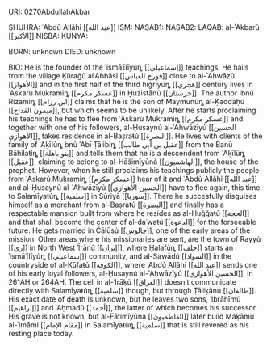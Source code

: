 URI: 0270AbdullahAkbar

SHUHRA: ʿAbdủ Allãhỉ [[عبد الله]]
ISM:
NASAB1:
NASAB2:
LAQAB: al-ʾAkbarủ [[الأكبر]]
NISBA:
KUNYA:

BORN: unknown
DIED: unknown

BIO: He is the founder of the ʾismāʿīlīyủȵ [[إسماعيلي]] teachings. He hails from the village Ḳūraǧủ alʿAbbāsỉ [[قورج العباس]] close to al-ʾAhwāzủ [[الأهواز]] and in the first half of the third hiǧrīyủȵ [[هجري]] century lives in ʿAskarủ Mukramỉȵ [[عسكر مكرم]] in Ḫuzistānủ [[خزستان]]. The author Ibnủ Rizāmỉȵ [[ابن رزام]] claims that he is the son of Maymūnủȵ al-Ḳaddāḥủ [[ميمون القداح]], but which seems to be unlikely. After he starts proclaiming his teachings he has to flee from ʿAskarủ Mukramỉȵ [[عسكر مكرم]] and together with one of his followers, al-Ḥusaynủ al-ʾAhwāzīyủ [[الحسين الأهوازي]], takes residence in al-Baṣraŧủ [[البصرة]]. He lives with clients of the family of ʿAḳīlủȵ bnủ ʾAbī Ṭālibỉȵ [[عقيل بن أبي طالب]] from the Banū Bāhilaŧỉȵ [[بنو باهلة]] and tells them that he is a descendent from ʿAḳīlủȵ [[عقيل]], claiming to belong to al-Hāšimīyūnả [[الهاشميون]], the house of the prophet. However, when he still proclaims his teachings publicly the people from ʿAskarủ Mukramỉȵ [[عسكر مكرم]] hear of it and ʿAbdủ Allãhỉ [[عبد الله]] and al-Ḥusaynủ al-ʾAhwāzīyủ [[الحسين الأهوازي]] have to flee again, this time to Salamīyaŧủȵ [[سلمية]] in Sūriyā [[سوريا]]. There he succesfully disguises himself as a merchant from al-Baṣraŧủ [[البصرة]] and finally has a respectable mansion built from where he resides as al-Ḥuǧǧaŧủ [[الحجة]] and that shall become the center of al-daʿwaŧủ [[الدعوة]] for the forseeable future. He gets married in Čālūsủ [[چالوس]], one of the early areas of the mission. Other areas where his missionaries are sent, are the town of Rayyủ [[ري]] in North West ʾĪrānủ [[إيران]], where Ḫalafủȵ [[خلف]] starts an ʾismāʿīlīyủȵ [[إسماعيلي]] community, and al-Sawādủ [[السواد]] in the countryside of al-Kūfaŧủ [[الكوفة]], where ʿAbdủ Allãhỉ [[عبد الله]] sends one of his early loyal followers, al-Ḥusaynủ al-ʾAhwāzīyủ [[الحسين الأهوازي]], in 261AH or 264AH. The cell in al-ʿIrāḳủ [[العراق]] doesn’t communicate directly with Salamīyaŧủȵ [[سلمية]] though, but through Ṭāliḳānủ [[طالقان]]. His exact date of death is unknown, but he leaves two sons, ʾIbrāhīmủ [[إبراهيم]] and ʾAḥmadủ [[أحمد]], the latter of which becomes his successor. His grave is not known, but al-Fāṭimīyūnả [[الفاطميون]] later build Maḳāmủ al-ʾImāmỉ [[مقام الإمام]] in Salamīyaŧủȵ [[سلمية]] that is still revered as his resting place today.
